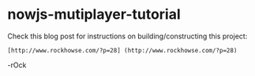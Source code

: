 nowjs-mutiplayer-tutorial
=========================

Check this blog post for instructions on building/constructing this project:

	[http://www.rockhowse.com/?p=28] (http://www.rockhowse.com/?p=28)

-rOck